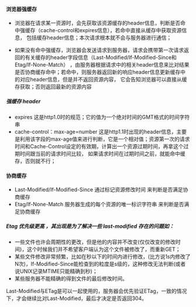 #### 浏览器强缓存

* 浏览器在请求某一资源时，会先获取该资源缓存的header信息，判断是否命中强缓存（cache-control和expires信息），若命中直接从缓存中获取资源信息，
包括缓存header信息；本次请求根本就不会与服务器进行通信；

* 如果没有命中强缓存，浏览器会发送请求到服务器，请求会携带第一次请求返回的有关缓存的header字段信息（Last-Modified/If-Modified-Since和Etag/If-None-Match）
，由服务器根据请求中的相关header信息来比对结果是否协商缓存命中；若命中，则服务器返回新的响应header信息更新缓存中的对应header信息，但是并不返回资源内容，
它会告知浏览器可以直接从缓存获取；否则返回最新的资源内容

##### 强缓存 header
* expires  这是http1.0时的规范；它的值为一个绝对时间的GMT格式的时间字符串
* cache-control：max-age=number 这是http1.1时出现的header信息，主要是利用该字段的max-age值来进行判断，它是一个相对值；资源第一次的请求时间和Cache-Control设定的有效期，计算出一个资源过期时间，再拿这个过期时间跟当前的请求时间比较，
如果请求时间在过期时间之前，就能命中缓存，否则就不行；

#### 协商缓存
* Last-Modified/If-Modified-Since  通过标记资源修改时间 来判断是否满足协商缓存
* Etag/If-None-Match 服务器生成的每个资源的唯一标识字符串 来判断是否满足协商缓存

##### Etag 优先级更高  ，其出现是为了解决一些 last-modified 存在的问题如：

* 一些文件也许会周期性的更改，但是他的内容并不改变(仅仅改变的修改时间)，这个时候我们并不希望客户端认为这个文件被修改了，而重新GET；
* 某些文件修改非常频繁，比如在秒以下的时间内进行修改，(比方说1s内修改了N次)，If-Modified-Since能检查到的粒度是s级的，这种修改无法判断(或者说UNIX记录MTIME只能精确到秒)；
* 某些服务器不能精确的得到文件的最后修改时间。

Last-Modified与ETag是可以一起使用的，服务器会优先验证ETag，一致的情况下，才会继续比对Last-Modified，最后才决定是否返回304。



